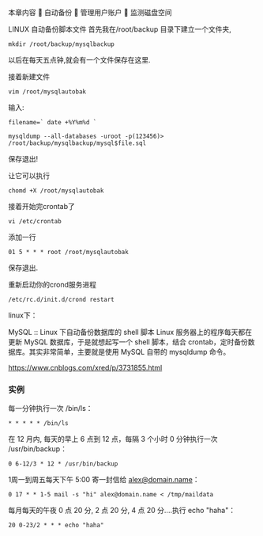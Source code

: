 本章内容
 自动备份
 管理用户账户
 监测磁盘空间

LINUX 自动备份脚本文件
首先我在/root/backup 目录下建立一个文件夹,

```
mkdir /root/backup/mysqlbackup
```
以后在每天五点钟,就会有一个文件保存在这里.

接着新建文件
```
vim /root/mysqlautobak
```
输入:
```
filename=` date +%Y%m%d `

mysqldump --all-databases -uroot -p(123456)> /root/backup/mysqlbackup/mysql$file.sql
```


保存退出!

让它可以执行
```
chomd +X /root/mysqlautobak
```
接着开始完crontab了
```
vi /etc/crontab
```


添加一行


```
01 5 * * * root /root/mysqlautobak
```
保存退出.

重新启动你的crond服务进程
```
/etc/rc.d/init.d/crond restart
```

linux下：

MySQL :: Linux 下自动备份数据库的 shell 脚本
Linux 服务器上的程序每天都在更新 MySQL 数据库，于是就想起写一个 shell 脚本，结合 crontab，定时备份数据库。其实非常简单，主要就是使用 MySQL 自带的 mysqldump 命令。

https://www.cnblogs.com/xred/p/3731855.html

### 实例

每一分钟执行一次 /bin/ls：

```
* * * * * /bin/ls
```

在 12 月内, 每天的早上 6 点到 12 点，每隔 3 个小时 0 分钟执行一次 /usr/bin/backup：

```
0 6-12/3 * 12 * /usr/bin/backup
```

1周一到周五每天下午 5:00 寄一封信给 alex@domain.name：

```
0 17 * * 1-5 mail -s "hi" alex@domain.name < /tmp/maildata
```

每月每天的午夜 0 点 20 分, 2 点 20 分, 4 点 20 分....执行 echo "haha"：

```
20 0-23/2 * * * echo "haha"
```